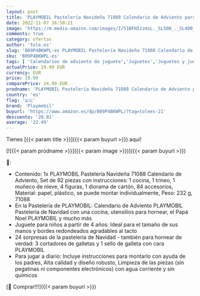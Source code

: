 ```yaml
---
layout: post
title: 'PLAYMOBIL Pastelería Navideña 71088 Calendario de Adviento para niños: horneado navideño con moldes de galletas  Incluido el horneado de juguete  Juguetes para niños a partir de 4 años'
date: 2022-11-07 16:50:21
image: 'https://m.media-amazon.com/images/I/51NFHIzzmsL._SL500_._SL400_.jpg'
comments: true
category: ofertas
author: 'tole.es'
slug: 'B09P4BKWPL-es PLAYMOBIL Pastelería Navideña 71088 Calendario de Adviento...'
sku: 'B09P4BKWPL-es'
tags: [ 'Calendarios de adviento de juguete','Juguetes','Juguetes y juegos','Muñecos y figuras','adviento','playmobil','🇪🇸', ]
actualPrice: 19.99 EUR
currency: EUR
price: 19.99
comparePrice: 24.99 EUR
prodname: 'PLAYMOBIL Pastelería Navideña 71088 Calendario de Adviento para niños: horneado navideño con moldes de galletas  Incluido el horneado de juguete  Juguetes para niños a partir de 4 años'
country: 'es'
flag: '🇪🇸'
brand: 'Playmobil'
buyurl: 'https://www.amazon.es/dp/B09P4BKWPL/?tag=tolees-21'
descuento: '20.01'
average: '22.49'
---
```


Tienes [{{< param title >}}]({{< param buyurl >}}) aqui!

[![{{< param prodname >}}]({{< param image >}})]({{< param buyurl >}})

🔎:

- Contenido: 1x PLAYMOBIL Pastelería Navideña 71088 Calendario de Adviento, Set de 92 piezas con instrucciones: 1 cocina, 1 trineo, 1 muñeco de nieve, 4 figuras, 1 diorama de cartón, 84 accesorios, Material: papel, plástico, se puede montar individualmente, Peso: 232 g, 71088
- En la Pastelería de PLAYMOBIL: Calendario de Adviento PLAYMOBIL Pastelería de Navidad con una cocina, utensilios para hornear, el Papá Noel PLAYMOBIL y mucho más
- Juguete para niños a partir de 4 años: Ideal para el tamaño de sus manos y bordes redondeados agradables al tacto
- 24 sorpresas de la pastelería de Navidad - también para hornear de verdad: 3 cortadores de galletas y 1 sello de galleta con cara PLAYMOBIL
- Para jugar a diario: Incluye instrucciones para montarlo con ayuda de los padres, Alta calidad y diseño robusto, Limpieza de las piezas (sin pegatinas ni componentes electrónicos) con agua corriente y sin químicos

[🛒 Comprar!!!]({{< param buyurl >}})
